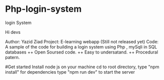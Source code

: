 # Php-login-system
login System

Hi devs

Author: Yazid Ziad
Project: E-learning webapp (Still not released yet)
Code: A sample of the code for building a login system using Php , mySqli in SQL databases
++ Open Soursed code.
++ Easy to undersatand.
++ Procedural patern.

#Get started 
Install node js on your machine
cd to root directory, type "npm install" for dependencies
type "npm run dev" to start the server
